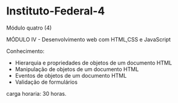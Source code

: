 # Instituto-Federal-4
Módulo quatro (4)


MÓDULO IV - Desenvolvimento web com HTML,CSS e JavaScript

Conhecimento: 
- Hierarquia e propriedades de objetos de um documento HTML
- Manipulação de objetos de um documento HTML
- Eventos de objetos de um documento HTML
- Validação de formulários 

carga horaria: 30 horas. 
